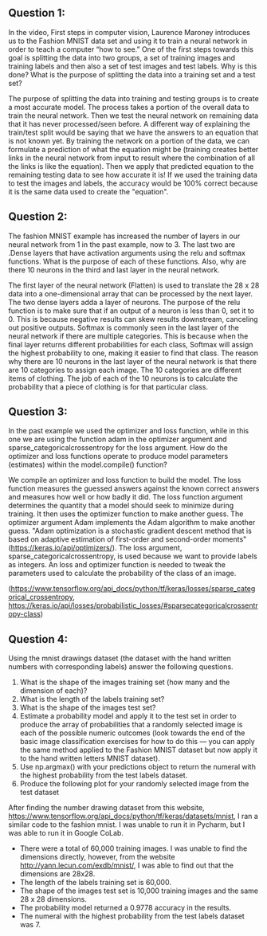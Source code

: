 ## Question 1: 
In the video, First steps in computer vision, Laurence Maroney introduces us to the
Fashion MNIST data set and using it to train a neural network in order to teach a
computer “how to see.” One of the first steps towards this goal is splitting the data into
two groups, a set of training images and training labels and then also a set of test
images and test labels. Why is this done? What is the purpose of splitting the data into
a training set and a test set?

The purpose of splitting the data into training and testing groups is to create a most accurate model. The process takes a portion of the overall data to train the neural network. Then we test the neural network on remaining data that it has never processed/seen before. A different way of explaining the train/test split would be saying that we have the answers to an equation that is not known yet. By training the network on a portion of the data, we can formulate a prediction of what the equation might be (training creates better links in the neural network from input to result where the combination of all the links is like the equation). Then we apply that predicted equation to the remaining testing data to see how accurate it is! If we used the training data to test the images and labels, the accuracy would be 100% correct because it is the same data used to create the "equation".

## Question 2: 
The fashion MNIST example has increased the number of layers in our neural network
from 1 in the past example, now to 3. The last two are .Dense layers that have
activation arguments using the relu and softmax functions. What is the purpose of each
of these functions. Also, why are there 10 neurons in the third and last layer in the
neural network.

The first layer of the neural network (Flatten) is used to translate the 28 x 28 data into a one-dimensional array that can be processed by the next layer. The two dense layers adda a layer of neurons. The purpose of the relu function is to make sure that if an output of a neuron is less than 0, set it to 0. This is because negative results can skew results downstream, canceling out positive outputs. Softmax is commonly seen in the last layer of the neural network if there are multiple categories. This is because when the final layer returns different probabilities for each class, Softmax will assign the highest probability to one, making it easier to find that class. The reason why there are 10 neurons in the last layer of the neural network is that there are 10 categories to assign each image. The 10 categories are different items of clothing. The job of each of the 10 neurons is to calculate the probability that a piece of clothing is for that particular class.

## Question 3:
In the past example we used the optimizer and loss function, while in this one we are
using the function adam in the optimizer argument and sparse_categoricalcrossentropy for the loss argument. How do the optimizer and loss functions operate
to produce model parameters (estimates) within the model.compile() function?

We compile an optimizer and loss function to build the model. The loss function measures the guessed answers against the known correct answers and measures how well or how badly it did. The loss function argument determines the quantity that a model should seek to minimize during training. It then uses the optimizer function to make another guess. The optimizer argument Adam implements the Adam algorithm to make another guess. "Adam optimization is a stochastic gradient descent method that is based on adaptive estimation of first-order and second-order moments" (https://keras.io/api/optimizers/). The loss argument, sparse_categoricalcrossentropy, is used because we want to provide labels as integers. An loss and optimizer function is needed to tweak the parameters used to calculate the probability of the class of an image.

(https://www.tensorflow.org/api_docs/python/tf/keras/losses/sparse_categorical_crossentropy,
https://keras.io/api/losses/probabilistic_losses/#sparsecategoricalcrossentropy-class)

## Question 4:
Using the mnist drawings dataset (the dataset with the hand written numbers with
corresponding labels) answer the following questions.
1. What is the shape of the images training set (how many and the dimension of
each)?
2. What is the length of the labels training set?
3. What is the shape of the images test set?
4. Estimate a probability model and apply it to the test set in order to produce the
array of probabilities that a randomly selected image is each of the possible numeric
outcomes (look towards the end of the basic image classification exercises for how
to do this — you can apply the same method applied to the Fashion MNIST dataset
but now apply it to the hand written letters MNIST dataset).
5. Use np.argmax() with your predictions object to return the numeral with the highest
probability from the test labels dataset.
6. Produce the following plot for your randomly selected image from the test dataset

After finding the number drawing dataset from this website, https://www.tensorflow.org/api_docs/python/tf/keras/datasets/mnist, I ran a similar code to the fashion mnist. I was unable to run it in Pycharm, but I was able to run it in Google CoLab. 
- There were a total of 60,000 training images. I was unable to find the dimensions directly, however, from the website http://yann.lecun.com/exdb/mnist/, I was able to find out that the dimensions are 28x28.
- The length of the labels training set is 60,000.
- The shape of the images test set is 10,000 training images and the same 28 x 28 dimensions.
- The probability model returned a 0.9778 accuracy in the results.
- The numeral with the highest probability from the test labels dataset was 7.


